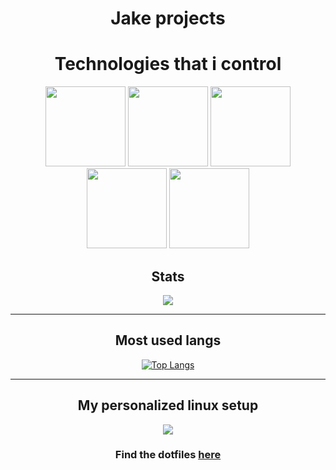 <h1 align="center">Jake projects</h1>
<div align="center">
  <h1>Technologies that i control</h1>
  <img src="https://raw.githubusercontent.com/yurijserrano/Github-Profile-Readme-Logos/f994c418a134b58c4aec11152f6a4a33fa89da26/programming%20languages/python.svg" width="128">
  <img src="https://raw.githubusercontent.com/yurijserrano/Github-Profile-Readme-Logos/f994c418a134b58c4aec11152f6a4a33fa89da26/programming%20languages/c%2B%2B.svg" width="128">
   <img src="https://raw.githubusercontent.com/yurijserrano/Github-Profile-Readme-Logos/f994c418a134b58c4aec11152f6a4a33fa89da26/programming%20languages/java.svg" width="128">
   <img src="https://raw.githubusercontent.com/yurijserrano/Github-Profile-Readme-Logos/f994c418a134b58c4aec11152f6a4a33fa89da26/programming%20languages/bash.svg" width="128">
    <img src="https://raw.githubusercontent.com/yurijserrano/Github-Profile-Readme-Logos/f994c418a134b58c4aec11152f6a4a33fa89da26/frameworks/django.svg" width="128">
</div>

<h2 align="center">Stats</h2>


<div align="center">
<a href="https://github.com/anuraghazra/github-readme-stats">
  <img align="center" src="https://github-readme-stats.vercel.app/api?username=mrjakesir&show_icons=true&theme=onedark" />
</a>
</div>
  
 -----
 
 <h2 align="center">Most used langs</h2>

<div align="center">

[![Top Langs](https://github-readme-stats.vercel.app/api/top-langs/?username=mrjakesir&layout=compact)](https://github.com/anuraghazra/github-readme-stats)
</div>

-----
<div align="center">
<h2>My personalized linux setup</h2>
  <img src="https://preview.redd.it/slhul444kgf71.png?width=640&crop=smart&auto=webp&s=5da121c7dbe662c92d84e77039b596238a1516f8">
 <h3>Find the dotfiles <a href="https://github.com/MrJakeSir/dots/tree/dotsbian">here</a></h3>
</div>
